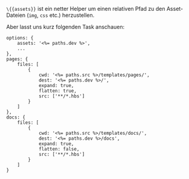 `\{{assets}}` ist ein netter Helper um einen relativen Pfad zu den Asset-Dateien (`img`, `css` etc.) herzustellen. 

Aber lasst uns kurz folgenden Task anschauen: 

```
options: {
	assets: '<%= paths.dev %>',
	...
},
pages: {
	files: [
		{
			cwd: '<%= paths.src %>/templates/pages/',
			dest: '<%= paths.dev %>/',
			expand: true,
			flatten: true,
			src: ['**/*.hbs']
		}
	]
},
docs: {
	files: [
		{
			cwd: '<%= paths.src %>/templates/docs/',
			dest: '<%= paths.dev %>/docs',
			expand: true,
			flatten: false,
			src: ['**/*.hbs']
		}
	]
}
```
